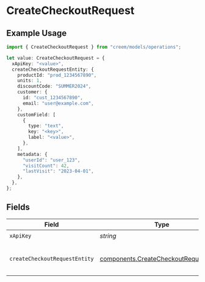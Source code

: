 # CreateCheckoutRequest

## Example Usage

```typescript
import { CreateCheckoutRequest } from "creem/models/operations";

let value: CreateCheckoutRequest = {
  xApiKey: "<value>",
  createCheckoutRequestEntity: {
    productId: "prod_1234567890",
    units: 1,
    discountCode: "SUMMER2024",
    customer: {
      id: "cust_1234567890",
      email: "user@example.com",
    },
    customField: [
      {
        type: "text",
        key: "<key>",
        label: "<value>",
      },
    ],
    metadata: {
      "userId": "user_123",
      "visitCount": 42,
      "lastVisit": "2023-04-01",
    },
  },
};
```

## Fields

| Field                                                                                            | Type                                                                                             | Required                                                                                         | Description                                                                                      |
| ------------------------------------------------------------------------------------------------ | ------------------------------------------------------------------------------------------------ | ------------------------------------------------------------------------------------------------ | ------------------------------------------------------------------------------------------------ |
| `xApiKey`                                                                                        | *string*                                                                                         | :heavy_check_mark:                                                                               | N/A                                                                                              |
| `createCheckoutRequestEntity`                                                                    | [components.CreateCheckoutRequestEntity](../../models/components/createcheckoutrequestentity.md) | :heavy_check_mark:                                                                               | Create checkout request payload                                                                  |